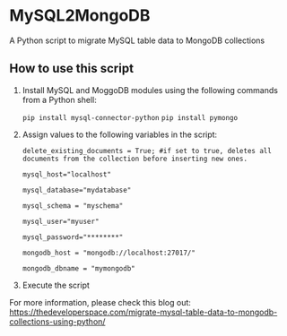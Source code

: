 # MySQL2MongoDB
A Python script to migrate MySQL table data to MongoDB collections

## How to use this script
1. Install MySQL and MoggoDB modules using the following commands from a Python shell:

    `pip install mysql-connector-python`
    `pip install pymongo`


2. Assign values to the following variables in the script:

    `delete_existing_documents = True; #if set to true, deletes all documents from the collection before inserting new ones.`

    `mysql_host="localhost"`

    `mysql_database="mydatabase"`

    `mysql_schema = "myschema"`

    `mysql_user="myuser"`

    `mysql_password="********"`

    `mongodb_host = "mongodb://localhost:27017/"`

    `mongodb_dbname = "mymongodb"`


3. Execute the script

For more information, please check this blog out: https://thedeveloperspace.com/migrate-mysql-table-data-to-mongodb-collections-using-python/
